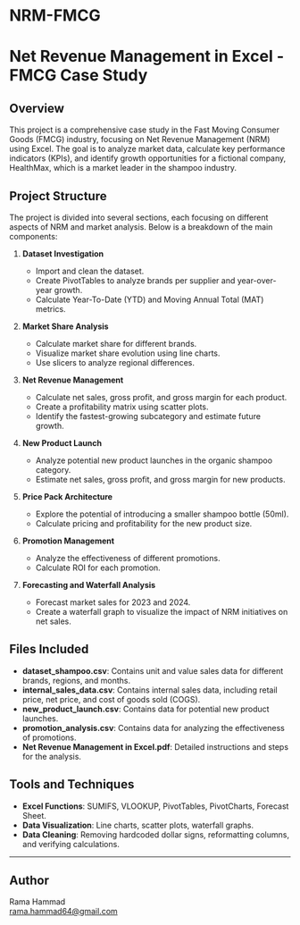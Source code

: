 # NRM-FMCG

# Net Revenue Management in Excel - FMCG Case Study

## Overview

This project is a comprehensive case study in the Fast Moving Consumer Goods (FMCG) industry, focusing on Net Revenue Management (NRM) using Excel. The goal is to analyze market data, calculate key performance indicators (KPIs), and identify growth opportunities for a fictional company, HealthMax, which is a market leader in the shampoo industry.

## Project Structure

The project is divided into several sections, each focusing on different aspects of NRM and market analysis. Below is a breakdown of the main components:

1. **Dataset Investigation**
   - Import and clean the dataset.
   - Create PivotTables to analyze brands per supplier and year-over-year growth.
   - Calculate Year-To-Date (YTD) and Moving Annual Total (MAT) metrics.

2. **Market Share Analysis**
   - Calculate market share for different brands.
   - Visualize market share evolution using line charts.
   - Use slicers to analyze regional differences.

3. **Net Revenue Management**
   - Calculate net sales, gross profit, and gross margin for each product.
   - Create a profitability matrix using scatter plots.
   - Identify the fastest-growing subcategory and estimate future growth.

4. **New Product Launch**
   - Analyze potential new product launches in the organic shampoo category.
   - Estimate net sales, gross profit, and gross margin for new products.

5. **Price Pack Architecture**
   - Explore the potential of introducing a smaller shampoo bottle (50ml).
   - Calculate pricing and profitability for the new product size.

6. **Promotion Management**
   - Analyze the effectiveness of different promotions.
   - Calculate ROI for each promotion.

7. **Forecasting and Waterfall Analysis**
   - Forecast market sales for 2023 and 2024.
   - Create a waterfall graph to visualize the impact of NRM initiatives on net sales.

## Files Included

- **dataset_shampoo.csv**: Contains unit and value sales data for different brands, regions, and months.
- **internal_sales_data.csv**: Contains internal sales data, including retail price, net price, and cost of goods sold (COGS).
- **new_product_launch.csv**: Contains data for potential new product launches.
- **promotion_analysis.csv**: Contains data for analyzing the effectiveness of promotions.
- **Net Revenue Management in Excel.pdf**: Detailed instructions and steps for the analysis.

## Tools and Techniques

- **Excel Functions**: SUMIFS, VLOOKUP, PivotTables, PivotCharts, Forecast Sheet.
- **Data Visualization**: Line charts, scatter plots, waterfall graphs.
- **Data Cleaning**: Removing hardcoded dollar signs, reformatting columns, and verifying calculations.

---

## **Author**
Rama Hammad  
rama.hammad64@gmail.com
